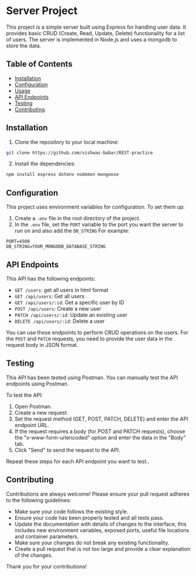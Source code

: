 # Server Project

This project is a simple server built using Express for handling user data. It provides basic CRUD (Create, Read, Update, Delete) functionality for a list of users. The server is implemented in Node.js and uses a mongodb to store the data.

## Table of Contents

- [Installation](#installation)
- [Configuration](#configuration)
- [Usage](#usage)
- [API Endpoints](#api-endpoints)
- [Testing](#testing)
- [Contributing](#contributing)

## Installation

1. Clone the repository to your local machine:

```bash
git clone https://github.com/vishwas-babar/REST-practice
```
2. Install the dependencies:

```bash
npm install express dotenv nodemon mongoose
```
## Configuration

This project uses environment variables for configuration. To set them up:

1. Create a `.env` file in the root directory of the project.
2. In the `.env` file, set the `PORT` variable to the port you want the server to run on and also add the `DB_STRING` For example:

```env
PORT=4500
DB_STRING=YOUR_MONGODB_DATABASE_STRING
```

## API Endpoints

This API has the following endpoints:

- `GET /users`: get all users in html format
- `GET /api/users`: Get all users
- `GET /api/users/:id`: Get a specific user by ID
- `POST /api/users`: Create a new user
- `PATCH /api/users/:id`: Update an existing user
- `DELETE /api/users/:id`: Delete a user

You can use these endpoints to perform CRUD operations on the users. For the `POST` and `PATCH` requests, you need to provide the user data in the request body in JSON format.

## Testing

This API has been tested using Postman. You can manually test the API endpoints using Postman.

To test the API:

1. Open Postman.
2. Create a new request.
3. Set the request method (GET, POST, PATCH, DELETE) and enter the API endpoint URL.
4. If the request requires a body (for POST and PATCH requests), choose the "x-www-form-urlencoded" option and enter the data in the "Body" tab.
5. Click "Send" to send the request to the API.

Repeat these steps for each API endpoint you want to test..

## Contributing

Contributions are always welcome! Please ensure your pull request adheres to the following guidelines:

- Make sure your code follows the existing style.
- Ensure your code has been properly tested and all tests pass.
- Update the documentation with details of changes to the interface, this includes new environment variables, exposed ports, useful file locations and container parameters.
- Make sure your changes do not break any existing functionality.
- Create a pull request that is not too large and provide a clear explanation of the changes.

Thank you for your contributions!
